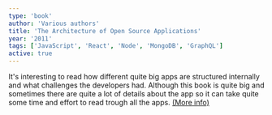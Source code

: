 ```yaml
---
type: 'book'
author: 'Various authors'
title: 'The Architecture of Open Source Applications'
year: '2011'
tags: ['JavaScript', 'React', 'Node', 'MongoDB', 'GraphQL']
active: true
---
```


It's interesting to read how different quite big apps are structured internally and what challenges the developers had. Although this book is quite big and sometimes there are quite a lot of details about the app so it can take quite some time and effort to read trough all the apps. [(More info)](http://aosabook.org/en/buy.html#vol1)
